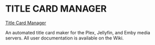 # TITLE CARD MANAGER

[Title Card Manager](https://github.com/CollinHeist/TitleCardMaker)

An automated title card maker for the Plex, Jellyfin, and Emby media servers. All user
documentation is available on the Wiki.
